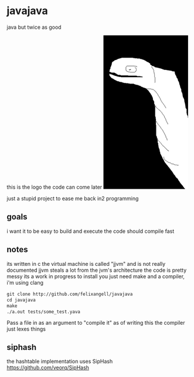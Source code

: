 # javajava
java but twice as good

this is the logo the code can come later
![](/logo.png)

just a stupid project to ease me back in2 programming

## goals
i want it to be easy to build and execute
the code should compile fast


## notes
its written in c
the virtual machine is called "jjvm" and is not really documented
jjvm steals a lot from the jvm's architecture
the code is pretty messy
its a work in progress
to install you just need make and a compiler, i'm using clang

	git clone http://github.com/felixangell/javajava
	cd javajava
	make
	./a.out tests/some_test.yava

Pass a file in as an argument to "compile it"
as of writing this the compiler just lexes things

## siphash
the hashtable implementation uses SipHash https://github.com/veorq/SipHash